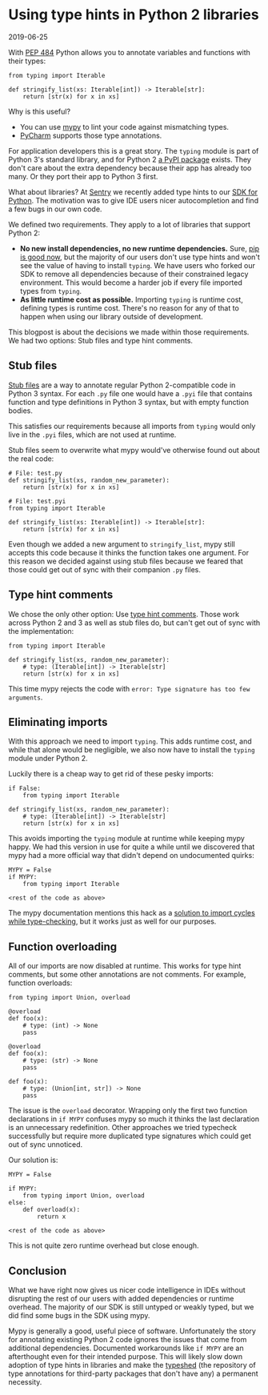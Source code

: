 Using type hints in Python 2 libraries
======================================

<time id=post-date>2019-06-25</time>

With [PEP 484](https://www.python.org/dev/peps/pep-0484/) Python allows
you to annotate variables and functions with their types:

    from typing import Iterable

    def stringify_list(xs: Iterable[int]) -> Iterable[str]:
        return [str(x) for x in xs]

Why is this useful?

-   You can use [mypy](http://mypy-lang.org/) to lint your code against
    mismatching types.
-   [PyCharm](https://www.jetbrains.com/pycharm/) supports those type
    annotations.

For application developers this is a great story. The `typing` module is
part of Python 3\'s standard library, and for Python 2 [a PyPI
package](https://pypi.org/project/typing/) exists. They don\'t care
about the extra dependency because their app has already too many. Or
they port their app to Python 3 first.

What about libraries? At [Sentry](https://sentry.io) we recently added
type hints to our [SDK for Python](https://sentry.io/for/python/). The
motivation was to give IDE users nicer autocompletion and find a few
bugs in our own code.

We defined two requirements. They apply to a lot of libraries that
support Python 2:

-   **No new install dependencies, no new runtime dependencies.** Sure,
    [pip is good
    now](https://glyph.twistedmatrix.com/2016/08/python-packaging.html),
    but the majority of our users don\'t use type hints and won\'t see
    the value of having to install `typing`. We have users who forked
    our SDK to remove all dependencies because of their constrained
    legacy environment. This would become a harder job if every file
    imported types from `typing`.
-   **As little runtime cost as possible.** Importing `typing` is
    runtime cost, defining types is runtime cost. There\'s no reason for
    any of that to happen when using our library outside of development.

This blogpost is about the decisions we made within those requirements.
We had two options: Stub files and type hint comments.

Stub files
----------

[Stub
files](https://mypy.readthedocs.io/en/stable/getting_started.html#stubs-files-and-typeshed) are
a way to annotate regular Python 2-compatible code in Python 3 syntax.
For each `.py` file one would have a `.pyi` file that contains function
and type definitions in Python 3 syntax, but with empty function bodies.

This satisfies our requirements because all imports from `typing` would
only live in the `.pyi` files, which are not used at runtime.

Stub files seem to overwrite what mypy would\'ve otherwise found out
about the real code:

    # File: test.py
    def stringify_list(xs, random_new_parameter):
        return [str(x) for x in xs]

    # File: test.pyi
    from typing import Iterable

    def stringify_list(xs: Iterable[int]) -> Iterable[str]:
        return [str(x) for x in xs]

Even though we added a new argument to `stringify_list`, mypy still
accepts this code because it thinks the function takes one argument. For
this reason we decided against using stub files because we feared that
those could get out of sync with their companion `.py` files.

Type hint comments
------------------

We chose the only other option: Use [type hint
comments](https://peps.python.org/pep-0484/#suggested-syntax-for-python-2-7-and-straddling-code). Those
work across Python 2 and 3 as well as stub files do, but can\'t get out
of sync with the implementation:

    from typing import Iterable

    def stringify_list(xs, random_new_parameter):
        # type: (Iterable[int]) -> Iterable[str]
        return [str(x) for x in xs]

This time mypy rejects the code with
`error: Type signature has too few arguments`.

Eliminating imports
-------------------

With this approach we need to import `typing`. This adds runtime cost,
and while that alone would be negligible, we also now have to install
the `typing` module under Python 2.

Luckily there is a cheap way to get rid of these pesky imports:

    if False:
        from typing import Iterable

    def stringify_list(xs, random_new_parameter):
        # type: (Iterable[int]) -> Iterable[str]
        return [str(x) for x in xs]

This avoids importing the `typing` module at runtime while keeping mypy
happy. We had this version in use for quite a while until we discovered
that mypy had a more official way that didn\'t depend on undocumented
quirks:

    MYPY = False
    if MYPY:
        from typing import Iterable

    <rest of the code as above>

The mypy documentation mentions this hack as a [solution to import
cycles while
type-checking](https://mypy.readthedocs.io/en/latest/common_issues.html#import-cycles),
but it works just as well for our purposes.

Function overloading
--------------------

All of our imports are now disabled at runtime. This works for type hint
comments, but some other annotations are not comments. For example,
function overloads:

    from typing import Union, overload

    @overload
    def foo(x):
        # type: (int) -> None
        pass

    @overload
    def foo(x):
        # type: (str) -> None
        pass

    def foo(x):
        # type: (Union[int, str]) -> None
        pass

The issue is the `overload` decorator. Wrapping only the first two
function declarations in `if MYPY` confuses mypy so much it thinks the
last declaration is an unnecessary redefinition. Other approaches we
tried typecheck successfully but require more duplicated type signatures
which could get out of sync unnoticed.

Our solution is:

    MYPY = False

    if MYPY:
        from typing import Union, overload
    else:
        def overload(x):
            return x

    <rest of the code as above>

This is not quite zero runtime overhead but close enough.

Conclusion
----------

What we have right now gives us nicer code intelligence in IDEs without
disrupting the rest of our users with added dependencies or runtime
overhead. The majority of our SDK is still untyped or weakly typed, but
we did find some bugs in the SDK using mypy.

Mypy is generally a good, useful piece of software. Unfortunately the
story for annotating existing Python 2 code ignores the issues that come
from additional dependencies. Documented workarounds like `if MYPY` are
an afterthought even for their intended purpose. This will likely slow
down adoption of type hints in libraries and make the
[typeshed](https://github.com/python/typeshed) (the repository of type
annotations for third-party packages that don\'t have any) a permanent
necessity.
